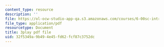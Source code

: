 ```yaml
---
content_type: resource
description: ''
file: https://ol-ocw-studio-app-qa.s3.amazonaws.com/courses/6-00sc-introduction-to-computer-science-and-programming-spring-2011/32f5349a9b494e45fd62fcf87c3752dc_nx6NnzIGrKE.pdf
file_type: application/pdf
resourcetype: Document
title: 3play pdf file
uid: 32f5349a-9b49-4e45-fd62-fcf87c3752dc
---
```

